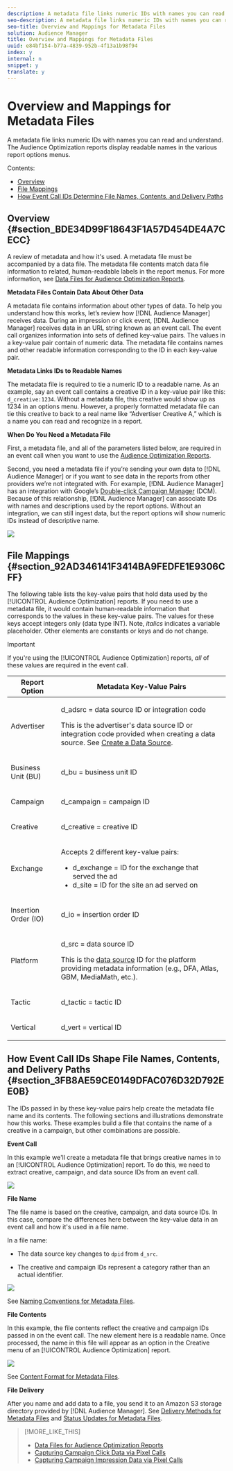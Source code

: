 ```yaml
---
description: A metadata file links numeric IDs with names you can read and understand. The Audience Optimization reports display readable names in the various report options menus.
seo-description: A metadata file links numeric IDs with names you can read and understand. The Audience Optimization reports display readable names in the various report options menus.
seo-title: Overview and Mappings for Metadata Files
solution: Audience Manager
title: Overview and Mappings for Metadata Files
uuid: e84bf154-b77a-4839-952b-4f13a1b98f94
index: y
internal: n
snippet: y
translate: y
---
```


# Overview and Mappings for Metadata Files

A metadata file links numeric IDs with names you can read and understand. The Audience Optimization reports display readable names in the various report options menus.

Contents:

* [Overview](../../../reporting/audience-optimization-reports/metadata-files-intro/metadata-file-overview.md#section_BDE34D99F18643F1A57D454DE4A7CECC) 
* [File Mappings](../../../reporting/audience-optimization-reports/metadata-files-intro/metadata-file-overview.md#section_92AD346141F3414BA9FEDFE1E9306CFF) 
* [How Event Call IDs Determine File Names, Contents, and Delivery Paths](../../../reporting/audience-optimization-reports/metadata-files-intro/metadata-file-overview.md#section_3FB8AE59CE0149DFAC076D32D792EE0B)

## Overview {#section_BDE34D99F18643F1A57D454DE4A7CECC}

A review of metadata and how it's used. A metadata file must be accompanied by a data file. The metadata file contents match data file information to related, human-readable labels in the report menus. For more information, see [Data Files for Audience Optimization Reports](../../../reporting/audience-optimization-reports/metadata-files-intro/datafiles-intro.md#concept_76D2C04AA9904203BDC74E4D38D86C89).

**Metadata Files Contain Data About Other Data**

A metadata file contains information about other types of data. To help you understand how this works, let’s review how [!DNL Audience Manager] receives data. During an impression or click event, [!DNL Audience Manager] receives data in an URL string known as an event call. The event call organizes information into sets of defined key-value pairs. The values in a key-value pair contain of numeric data. The metadata file contains names and other readable information corresponding to the ID in each key-value pair.

**Metadata Links IDs to Readable Names**

The metadata file is required to tie a numeric ID to a readable name. As an example, say an event call contains a creative ID in a key-value pair like this: `d_creative:1234`. Without a metadata file, this creative would show up as 1234 in an options menu. However, a properly formatted metadata file can tie this creative to back to a real name like “Advertiser Creative A,” which is a name you can read and recognize in a report.

**When Do You Need a Metadata File**

First, a metadata file, and all of the parameters listed below, are required in an event call when you want to use the [Audience Optimization Reports](../../../reporting/audience-optimization-reports/audience-optimization-reports.md#concept_D66D2C58493E48BDAFF2F95BBB508946).

Second, you need a metadata file if you’re sending your own data to [!DNL Audience Manager] or if you want to see data in the reports from other providers we’re not integrated with. For example, [!DNL Audience Manager] has an integration with Google’s [Double-click Campaign Manager](../../../reporting/audience-optimization-reports/aor-advertisers/import-dcm.md#task_5BBF62BBAA7D43AFA6DCCF53C6DBEF00) (DCM). Because of this relationship, [!DNL Audience Manager] can associate IDs with names and descriptions used by the report options. Without an integration, we can still ingest data, but the report options will show numeric IDs instead of descriptive name.

![](assets/metadata_menu.png)

## File Mappings {#section_92AD346141F3414BA9FEDFE1E9306CFF}

The following table lists the key-value pairs that hold data used by the [!UICONTROL Audience Optimization] reports. If you need to use a metadata file, it would contain human-readable information that corresponds to the values in these key-value pairs. The values for these keys accept integers only (data type INT). Note, *italics* indicates a variable placeholder. Other elements are constants or keys and do not change.

>[!IMPORTANT]
>
>If you're using the [!UICONTROL Audience Optimization] reports, *all* of these values are required in the event call.

<table id="table_B2C8C493080E449CA71C4EF07D9476BD"> 
 <thead> 
  <tr> 
   <th colname="col1" class="entry"> Report Option </th> 
   <th colname="col2" class="entry"> Metadata Key-Value Pairs </th> 
  </tr> 
 </thead>
 <tbody> 
  <tr> 
   <td colname="col1"> <p>Advertiser </p> </td> 
   <td colname="col2"> <p> <span class="codeph">d_adsrc = <span class="varname"> data source ID or integration code</span></span> </p> <p>This is the advertiser's data source ID or integration code provided when creating a data source. See <a href="../../../c_features/manage-datasources.md#concept_3B7696B3EC77416492D3B99EBD79EA44" format="dita" scope="local"> Create a Data Source</a>. </p> </td> 
  </tr> 
  <tr> 
   <td colname="col1"> <p>Business Unit (BU) </p> </td> 
   <td colname="col2"> <p> <span class="codeph">d_bu = <span class="varname"> business unit ID</span></span> </p> </td> 
  </tr> 
  <tr> 
   <td colname="col1"> <p>Campaign </p> </td> 
   <td colname="col2"> <p> <span class="codeph">d_campaign = <span class="varname"> campaign ID</span></span> </p> </td> 
  </tr> 
  <tr> 
   <td colname="col1"> <p>Creative </p> </td> 
   <td colname="col2"> <p> <span class="codeph">d_creative = <span class="varname"> creative ID</span></span> </p> </td> 
  </tr> 
  <tr> 
   <td colname="col1"> <p>Exchange </p> </td> 
   <td colname="col2"> <p>Accepts 2 different key-value pairs: </p> 
    <ul id="ul_3B3B751A8A134096B0912E81A0983B9D"> 
     <li id="li_57BAC45A7B274AB695945E174A4D8A35"> <span class="codeph">d_exchange = <span class="varname"> ID for the exchange that served the ad</span></span> </li> 
     <li id="li_CCDF00DE59D3451C8EF590DD3E1A806D"> <span class="codeph">d_site = <span class="varname"> ID for the site an ad served on</span></span> </li> 
    </ul> </td> 
  </tr> 
  <tr> 
   <td colname="col1"> <p>Insertion Order (IO) </p> </td> 
   <td colname="col2"> <p> <span class="codeph">d_io = <span class="varname"> insertion order ID</span></span> </p> </td> 
  </tr> 
  <tr> 
   <td colname="col1"> <p>Platform </p> </td> 
   <td colname="col2"> <p> <span class="codeph">d_src = <span class="varname"> data source ID</span></span> </p> <p>This is the <a href="../../../c_features/datasources-list-and-settings.md#concept_DC7CC030739C436C947078C7877C15AD" format="dita" scope="local"> data source</a> ID for the platform providing metadata information (e.g., DFA, Atlas, GBM, MediaMath, etc.). </p> </td> 
  </tr> 
  <tr> 
   <td colname="col1"> <p>Tactic </p> </td> 
   <td colname="col2"> <p> <span class="codeph">d_tactic = <span class="varname"> tactic ID</span></span> </p> </td> 
  </tr> 
  <tr> 
   <td colname="col1"> <p>Vertical </p> </td> 
   <td colname="col2"> <p> <span class="codeph">d_vert = <span class="varname"> vertical ID</span></span> </p> </td> 
  </tr> 
 </tbody> 
</table>

## How Event Call IDs Shape File Names, Contents, and Delivery Paths {#section_3FB8AE59CE0149DFAC076D32D792EE0B}

The IDs passed in by these key-value pairs help create the metadata file name and its contents. The following sections and illustrations demonstrate how this works. These examples build a file that contains the name of a creative in a campaign, but other combinations are possible.

**Event Call**

In this example we'll create a metadata file that brings creative names in to an [!UICONTROL Audience Optimization] report. To do this, we need to extract creative, campaign, and data source IDs from an event call.

![](assets/metadata_file_event.png)

**File Name**

The file name is based on the creative, campaign, and data source IDs. In this case, compare the differences here between the key-value data in an event call and how it's used in a file name.

In a file name:

* The data source key changes to `dpid` from `d_src`. 

* The creative and campaign IDs represent a category rather than an actual identifier.

![](assets/metadata_file_name.png)

See [Naming Conventions for Metadata Files](../../../reporting/audience-optimization-reports/metadata-files-intro/metadata-file-names.md#concept_729806531D4547A6B5870BEA199FB4A9).

**File Contents**

In this example, the file contents reflect the creative and campaign IDs passed in on the event call. The new element here is a readable name. Once processed, the name in this file will appear as an option in the Creative menu of an [!UICONTROL Audience Optimization] report.

![](assets/metadata_file_contents.png)

See [Content Format for Metadata Files](../../../reporting/audience-optimization-reports/metadata-files-intro/metadata-file-contents.md#concept_5E422498650E40FD9744ABF290750107).

**File Delivery**

After you name and add data to a file, you send it to an Amazon S3 storage directory provided by [!DNL Audience Manager]. See [Delivery Methods for Metadata Files](../../../reporting/audience-optimization-reports/metadata-files-intro/metadata-delivery-methods.md#concept_679079B06314446BA34B9F2BE8050D03) and [Status Updates for Metadata Files](../../../reporting/audience-optimization-reports/metadata-files-intro/metadata-update-status.md#concept_B42172A8E6394E889DCF367AA01B4583). 

>[!MORE_LIKE_THIS]
>
>* [Data Files for Audience Optimization Reports](datafiles-intro.md#concept_76D2C04AA9904203BDC74E4D38D86C89)
>* [Capturing Campaign Click Data via Pixel Calls](click-data-pixels.md#concept_E487584D9DBF4D7A8A16B745DAD818CD)
>* [Capturing Campaign Impression Data via Pixel Calls](impression-data-pixels.md#concept_83852AB68E344D4F8933665C895322C2)
